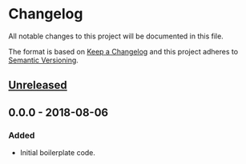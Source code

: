 # Changelog
All notable changes to this project will be documented in this file.

The format is based on [Keep a Changelog](http://keepachangelog.com/en/1.0.0/)
and this project adheres to [Semantic Versioning](http://semver.org/spec/v2.0.0.html).


## [Unreleased]


## 0.0.0 - 2018-08-06
### Added
- Initial boilerplate code.


[Unreleased]: https://github.com/Sphinxxxx/abo-utils/compare/v0.0.0...HEAD
